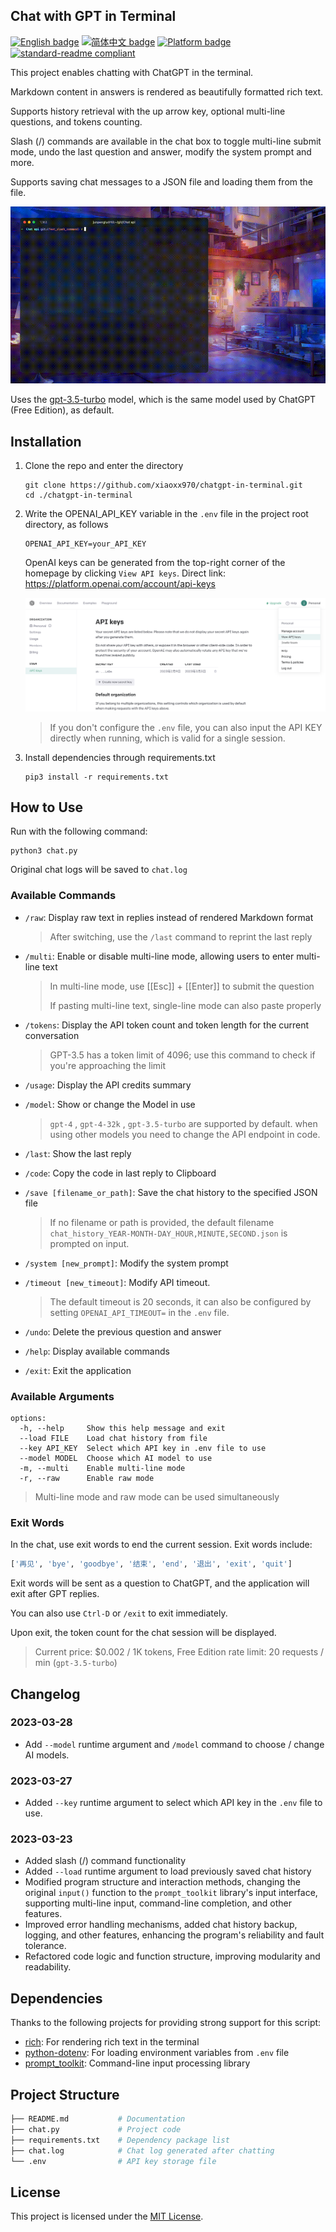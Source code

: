 ## Chat with GPT in Terminal

[![English badge](https://img.shields.io/badge/%E8%8B%B1%E6%96%87-English-blue)](./README.md)
[![简体中文 badge](https://img.shields.io/badge/%E7%AE%80%E4%BD%93%E4%B8%AD%E6%96%87-Simplified%20Chinese-blue)](./README.zh-CN.md)
[![Platform badge](https://img.shields.io/badge/Platform-MacOS%7CWindows%7CLinux-green)]()
[![standard-readme compliant](https://img.shields.io/badge/readme%20style-standard-brightgreen.svg)](https://github.com/RichardLitt/standard-readme)

This project enables chatting with ChatGPT in the terminal.

Markdown content in answers is rendered as beautifully formatted rich text.

Supports history retrieval with the up arrow key, optional multi-line questions, and tokens counting.

Slash (/) commands are available in the chat box to toggle multi-line submit mode, undo the last question and answer, modify the system prompt and more.

Supports saving chat messages to a JSON file and loading them from the file.

![example](README.assets/small.gif)

Uses the [gpt-3.5-turbo](https://platform.openai.com/docs/guides/chat/chat-completions-beta) model, which is the same model used by ChatGPT (Free Edition), as default.

## Installation

1. Clone the repo and enter the directory

   ```shell
   git clone https://github.com/xiaoxx970/chatgpt-in-terminal.git
   cd ./chatgpt-in-terminal
   ```
   
2. Write the OPENAI_API_KEY variable in the `.env` file in the project root directory, as follows

   ```shell
   OPENAI_API_KEY=your_API_KEY
   ```
   
   OpenAI keys can be generated from the top-right corner of the homepage by clicking `View API keys`. Direct link: https://platform.openai.com/account/api-keys
   
   ![image-20230303233352970](README.assets/image-20230303233352970.png)
   
   > If you don't configure the `.env` file, you can also input the API KEY directly when running, which is valid for a single session.
   
3. Install dependencies through requirements.txt

   ```shell
   pip3 install -r requirements.txt
   ```

## How to Use

Run with the following command:

```shell
python3 chat.py
```

Original chat logs will be saved to `chat.log`

### Available Commands

- `/raw`: Display raw text in replies instead of rendered Markdown format

  > After switching, use the `/last` command to reprint the last reply

- `/multi`: Enable or disable multi-line mode, allowing users to enter multi-line text

  > In multi-line mode, use [[Esc]] + [[Enter]] to submit the question
  >
  > If pasting multi-line text, single-line mode can also paste properly

- `/tokens`: Display the API token count and token length for the current conversation

  > GPT-3.5 has a token limit of 4096; use this command to check if you're approaching the limit

- `/usage`: Display the API credits summary

- `/model`: Show or change the Model in use

  > `gpt-4` , `gpt-4-32k` , `gpt-3.5-turbo` are supported by default. when using other models you need to change the API endpoint in code.

- `/last`: Show the last reply

- `/code`: Copy the code in last reply to Clipboard

- `/save [filename_or_path]`: Save the chat history to the specified JSON file

  > If no filename or path is provided, the default filename `chat_history_YEAR-MONTH-DAY_HOUR,MINUTE,SECOND.json` is prompted on input.

- `/system [new_prompt]`: Modify the system prompt

- `/timeout [new_timeout]`: Modify API timeout.

  > The default timeout is 20 seconds, it can also be configured by setting `OPENAI_API_TIMEOUT=` in the `.env` file.
  
- `/undo`: Delete the previous question and answer

- `/help`: Display available commands

- `/exit`: Exit the application

### Available Arguments

```shell
options:
  -h, --help     Show this help message and exit
  --load FILE    Load chat history from file
  --key API_KEY  Select which API key in .env file to use
  --model MODEL  Choose which AI model to use
  -m, --multi    Enable multi-line mode
  -r, --raw      Enable raw mode
```

> Multi-line mode and raw mode can be used simultaneously

### Exit Words

In the chat, use exit words to end the current session. Exit words include:

```python
['再见', 'bye', 'goodbye', '结束', 'end', '退出', 'exit', 'quit']
```

Exit words will be sent as a question to ChatGPT, and the application will exit after GPT replies.

You can also use `Ctrl-D` or `/exit` to exit immediately.

Upon exit, the token count for the chat session will be displayed.

> Current price: $0.002 / 1K tokens, Free Edition rate limit: 20 requests / min (`gpt-3.5-turbo`)

## Changelog

### 2023-03-28

- Add `--model` runtime argument and `/model` command to choose / change AI models.

### 2023-03-27

- Added `--key` runtime argument to select which API key in the `.env` file to use.

### 2023-03-23

- Added slash (/) command functionality
- Added `--load` runtime argument to load previously saved chat history
- Modified program structure and interaction methods, changing the original `input()` function to the `prompt_toolkit` library's input interface, supporting multi-line input, command-line completion, and other features.
- Improved error handling mechanisms, added chat history backup, logging, and other features, enhancing the program's reliability and fault tolerance.
- Refactored code logic and function structure, improving modularity and readability.

## Dependencies

Thanks to the following projects for providing strong support for this script:

- [rich](https://github.com/Textualize/rich): For rendering rich text in the terminal
- [python-dotenv](https://github.com/theskumar/python-dotenv): For loading environment variables from `.env` file
- [prompt_toolkit](https://github.com/prompt-toolkit/python-prompt-toolkit): Command-line input processing library

## Project Structure

```bash
├── README.md           # Documentation
├── chat.py             # Project code
├── requirements.txt    # Dependency package list
├── chat.log            # Chat log generated after chatting
└── .env                # API key storage file
```

## License

This project is licensed under the [MIT License](https://chat.openai.com/LICENSE).